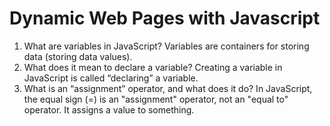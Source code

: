 # Dynamic Web Pages with Javascript

1.	What are variables in JavaScript? Variables are containers for storing data (storing data values).
2.	What does it mean to declare a variable? Creating a variable in JavaScript is called “declaring” a variable. 
3.	What is an “assignment” operator, and what does it do? In JavaScript, the equal sign (=) is an "assignment" operator, not an "equal to" operator. It assigns a value to something. 
